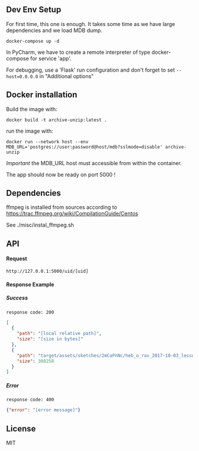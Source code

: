 ## Dev Env Setup
For first time, this one is enough. It takes some time as we have large dependencies and we load MDB dump.
```shell
docker-compose up -d
```

In PyCharm, we have to create a remote interpreter of type docker-compose for service 'app'.

For debugging, use a 'Flask' run configuration and don't forget to set `--host=0.0.0.0` in "Additional options"

## Docker installation
Build the image with:
```shell
docker build -t archive-unzip:latest .
```

run the image with:
```shell
docker run --network host --env MDB_URL='postgres://user:password@host/mdb?sslmode=disable' archive-unzip
```
*Important* the MDB_URL host must accessible from within the container.      

The app should now be ready on port 5000 !

## Dependencies

ffmpeg is installed from sources according to
https://trac.ffmpeg.org/wiki/CompilationGuide/Centos

See ./misc/instal_ffmpeg.sh

## API
#### Request
`http://127.0.0.1:5000/uid/[uid]`
#### Response Example
##### Success
`response code: 200`
```json
[
  {
    "path": "[local relative path]",
    "size": "[size in bytes]"
  },
  {
    "path": "target/assets/sketches/2mCaPnNc/heb_o_rav_2017-10-03_lesson_bs-pticha_n1_p2_pic01.jpg",
    "size": 308258
  }
]
``` 
##### Error
`response code: 400`
```json
{"error": "[error message]"}
``` 



## License

MIT